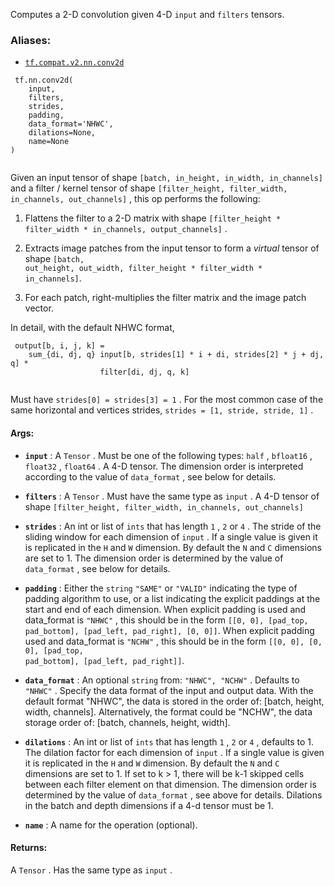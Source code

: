 Computes a 2-D convolution given 4-D  `input`  and  `filters`  tensors.



### Aliases:

- [ `tf.compat.v2.nn.conv2d` ](/api_docs/python/tf/nn/conv2d)



```
 tf.nn.conv2d(
    input,
    filters,
    strides,
    padding,
    data_format='NHWC',
    dilations=None,
    name=None
)
 
```

Given an input tensor of shape  `[batch, in_height, in_width, in_channels]` 
and a filter / kernel tensor of shape
 `[filter_height, filter_width, in_channels, out_channels]` , this op
performs the following:


1. Flattens the filter to a 2-D matrix with shape
 `[filter_height * filter_width * in_channels, output_channels]` .

2. Extracts image patches from the input tensor to form a <em>virtual</em>
tensor of shape <code translate="no" dir="ltr">[batch, out_height, out_width,
filter_height * filter_width * in_channels]</code>.

3. For each patch, right-multiplies the filter matrix and the image patch
vector.

In detail, with the default NHWC format,



```
 output[b, i, j, k] =
    sum_{di, dj, q} input[b, strides[1] * i + di, strides[2] * j + dj, q] *
                    filter[di, dj, q, k]
 
```

Must have  `strides[0] = strides[3] = 1` .  For the most common case of the same
horizontal and vertices strides,  `strides = [1, stride, stride, 1]` .



#### Args:

- **`input`** : A  `Tensor` . Must be one of the following types:
 `half` ,  `bfloat16` ,  `float32` ,  `float64` .
A 4-D tensor. The dimension order is interpreted according to the value
of  `data_format` , see below for details.

- **`filters`** : A  `Tensor` . Must have the same type as  `input` .
A 4-D tensor of shape
 `[filter_height, filter_width, in_channels, out_channels]` 

- **`strides`** : An int or list of  `ints`  that has length  `1` ,  `2`  or  `4` .  The
stride of the sliding window for each dimension of  `input` . If a single
value is given it is replicated in the  `H`  and  `W`  dimension. By default
the  `N`  and  `C`  dimensions are set to 1. The dimension order is determined
by the value of  `data_format` , see below for details.

- **`padding`** : Either the  `string`   `"SAME"`  or  `"VALID"`  indicating the type of
padding algorithm to use, or a list indicating the explicit paddings at
the start and end of each dimension. When explicit padding is used and
data_format is  `"NHWC"` , this should be in the form <code translate="no" dir="ltr">[[0, 0], [pad_top,
pad_bottom], [pad_left, pad_right], [0, 0]]</code>. When explicit padding used
and data_format is  `"NCHW"` , this should be in the form <code translate="no" dir="ltr">[[0, 0], [0, 0],
[pad_top, pad_bottom], [pad_left, pad_right]]</code>.

- **`data_format`** : An optional  `string`  from:  `"NHWC", "NCHW"` .
Defaults to  `"NHWC"` .
Specify the data format of the input and output data. With the
default format "NHWC", the data is stored in the order of:
  [batch, height, width, channels].
Alternatively, the format could be "NCHW", the data storage order of:
  [batch, channels, height, width].

- **`dilations`** : An int or list of  `ints`  that has length  `1` ,  `2`  or  `4` ,
defaults to 1. The dilation factor for each dimension of `input` . If a
single value is given it is replicated in the  `H`  and  `W`  dimension. By
default the  `N`  and  `C`  dimensions are set to 1. If set to k > 1, there
will be k-1 skipped cells between each filter element on that dimension.
The dimension order is determined by the value of  `data_format` , see above
for details. Dilations in the batch and depth dimensions if a 4-d tensor
must be 1.

- **`name`** : A name for the operation (optional).



#### Returns:
A  `Tensor` . Has the same type as  `input` .

